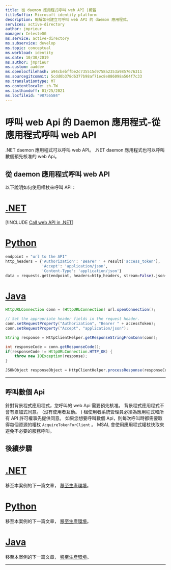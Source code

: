 ```yaml
---
title: 從 daemon 應用程式呼叫 web API |蔚藍
titleSuffix: Microsoft identity platform
description: 瞭解如何建立可呼叫 web API 的 daemon 應用程式。
services: active-directory
author: jmprieur
manager: CelesteDG
ms.service: active-directory
ms.subservice: develop
ms.topic: conceptual
ms.workload: identity
ms.date: 10/30/2019
ms.author: jmprieur
ms.custom: aaddev
ms.openlocfilehash: a94cbebffbe2c735515d9758a2353a9857676311
ms.sourcegitcommit: 5cdd0b378d6377b98af71ec8e886098a504f7c33
ms.translationtype: MT
ms.contentlocale: zh-TW
ms.lasthandoff: 01/25/2021
ms.locfileid: "98756584"
---
```

# <a name="daemon-app-that-calls-web-apis---call-a-web-api-from-the-app"></a>呼叫 web Api 的 Daemon 應用程式-從應用程式呼叫 web API

.NET daemon 應用程式可以呼叫 web API。 .NET daemon 應用程式也可以呼叫數個預先核准的 web Api。

## <a name="calling-a-web-api-from-a-daemon-application"></a>從 daemon 應用程式呼叫 web API

以下說明如何使用權杖來呼叫 API：

# <a name="net"></a>[.NET](#tab/dotnet)

[!INCLUDE [Call web API in .NET](../../../includes/active-directory-develop-scenarios-call-apis-dotnet.md)]

# <a name="python"></a>[Python](#tab/python)

```Python
endpoint = "url to the API"
http_headers = {'Authorization': 'Bearer ' + result['access_token'],
                'Accept': 'application/json',
                'Content-Type': 'application/json'}
data = requests.get(endpoint, headers=http_headers, stream=False).json()
```

# <a name="java"></a>[Java](#tab/java)

```Java
HttpURLConnection conn = (HttpURLConnection) url.openConnection();

// Set the appropriate header fields in the request header.
conn.setRequestProperty("Authorization", "Bearer " + accessToken);
conn.setRequestProperty("Accept", "application/json");

String response = HttpClientHelper.getResponseStringFromConn(conn);

int responseCode = conn.getResponseCode();
if(responseCode != HttpURLConnection.HTTP_OK) {
    throw new IOException(response);
}

JSONObject responseObject = HttpClientHelper.processResponse(responseCode, response);
```

---

## <a name="calling-several-apis"></a>呼叫數個 Api

針對背景程式應用程式，您呼叫的 web Api 需要預先核准。 背景程式應用程式不會有累加式同意。  (沒有使用者互動。 ) 租使用者系統管理員必須為應用程式和所有 API 許可權事先提供同意。 如果您想要呼叫數個 Api，則每次呼叫時都需要取得每個資源的權杖 `AcquireTokenForClient` 。 MSAL 會使用應用程式權杖快取來避免不必要的服務呼叫。

## <a name="next-steps"></a>後續步驟

# <a name="net"></a>[.NET](#tab/dotnet)

移至本案例的下一篇文章， [移至生產環境](./scenario-daemon-production.md?tabs=dotnet)。

# <a name="python"></a>[Python](#tab/python)

移至本案例的下一篇文章， [移至生產環境](./scenario-daemon-production.md?tabs=python)。

# <a name="java"></a>[Java](#tab/java)

移至本案例的下一篇文章， [移至生產環境](./scenario-daemon-production.md?tabs=java)。

---
